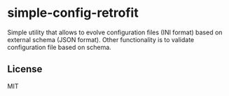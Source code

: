 simple-config-retrofit
======================

Simple utility that allows to evolve configuration files (INI format) based on 
external schema (JSON format). Other functionality is to validate configuration file 
based on schema.

## License
MIT
